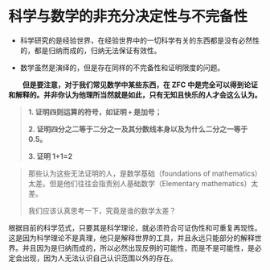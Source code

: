 # 科学与数学的非充分决定性与不完备性


- 科学研究的是经验世界，在经验世界中的一切科学有关的东西都是没有必然性的，都是归纳而成的，归纳无法保证有效性。

- 数学虽然是演绎的，但是存在同样的不完备性和证明限度的问题。

　　**但是要注意，对于我们常见数学中某些东西，在 ZFC 中是完全可以得到论证和解释的。并非你认为他理所当然就是如此，只有无知且快乐的人才会这么认为。** 

>**1. 证明四则运算的符号，如证明 `+` 是加号；**
>
>**2. 证明四分之二等于二分之一及其分数线本身以及为什么二分之一等于 0.5。**
>
>**3. 证明 1+1=2**

>那些认为这些无法证明的人，是数学基础（foundations of mathematics）太差。但是他们往往会指责别人基础数学（Elementary mathematics）太差。
>
>我们应该认真思考一下，究竟是谁的数学太差？

根据目前的科学范式，只要其是科学理论，就必须符合可证伪性和可重复再现性。这是因为科学理论不是真理，他只是解释世界的工具，并且永远只能部分的解释世界。并且因为是归纳而成的，所以必然出现反例的可能性，而是不是可能性，是必定会出现，因为人无法认识自己认识范围以外的存在。
